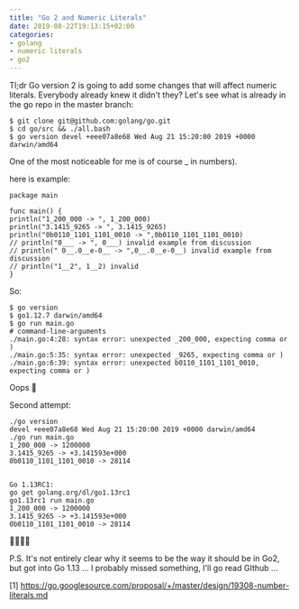 ```yaml
---
title: "Go 2 and Numeric Literals"
date: 2019-08-22T19:13:15+02:00
categories:
- golang
- numeric literals
- go2
---
```


Tl;dr Go version 2 is going to add some changes that will affect numeric literals. Everybody already knew it didn't they?
Let's see what is already in the go repo in the master branch:

```
$ git clone git@github.com:golang/go.git
$ cd go/src && ./all.bash
$ go version devel +eee07a8e68 Wed Aug 21 15:20:00 2019 +0000 darwin/amd64
```
One of the most noticeable for me is of course _ in numbers).

here is example:

```
package main

func main() {
println("1_200_000 -> ", 1_200_000)
println("3.1415_9265 -> ", 3.1415_9265)
println("0b0110_1101_1101_0010 -> ",0b0110_1101_1101_0010)
// println("0___ -> ", 0___) invalid example from discussion
// println(" 0__.0__e-0__ -> ",0__.0__e-0__) invalid example from discussion
// println("1__2", 1__2) invalid
}
```

So:

```
$ go version
$ go1.12.7 darwin/amd64
$ go run main.go
# command-line-arguments
./main.go:4:28: syntax error: unexpected _200_000, expecting comma or )
./main.go:5:35: syntax error: unexpected _9265, expecting comma or )
./main.go:6:39: syntax error: unexpected b0110_1101_1101_0010, expecting comma or )
```

Oops 😬


Second attempt:
```
./go version
devel +eee07a8e68 Wed Aug 21 15:20:00 2019 +0000 darwin/amd64
./go run main.go
1_200_000 -> 1200000
3.1415_9265 -> +3.141593e+000
0b0110_1101_1101_0010 -> 28114


Go 1.13RC1:
go get golang.org/dl/go1.13rc1
go1.13rc1 run main.go
1_200_000 -> 1200000
3.1415_9265 -> +3.141593e+000
0b0110_1101_1101_0010 -> 28114
```

🎉🎉🎉🎉

P.S. It's not entirely clear why it seems to be the way it should be in Go2, but got into Go 1.13 ... I probably missed something, I'll go read GIthub ...

[1] https://go.googlesource.com/proposal/+/master/design/19308-number-literals.md
